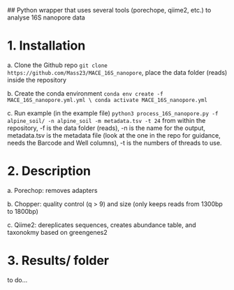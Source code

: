 ## Python wrapper that uses several tools (porechope, qiime2, etc.) to analyse 16S nanopore data

# 1. Installation

  a. Clone the Github repo `git clone https://github.com/Mass23/MACE_16S_nanopore`, place the data folder (reads) inside the repository
  
  b. Create the conda environment `conda env create -f MACE_16S_nanopore.yml.yml \ conda activate MACE_16S_nanopore.yml`
  
  c. Run example (in the example file) `python3 process_16S_nanopore.py -f alpine_soil/ -n alpine_soil -m metadata.tsv -t 24` from within the repository, -f is the data folder (reads), -n is the name for the output, metadata.tsv is the metadata file (look at the one in the repo for guidance, needs the Barcode and Well columns), -t is the numbers of threads to use.

# 2. Description

  a. Porechop: removes adapters
  
  b. Chopper: quality control (q > 9) and size (only keeps reads from 1300bp to 1800bp)
  
  c. Qiime2: dereplicates sequences, creates abundance table, and taxonokmy based on greengenes2

# 3. Results/ folder
to do...
